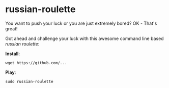 # russian-roulette

You want to push your luck or you are just extremely bored? OK - That's great!

Got ahead and challenge your luck with this awesome command line based *russian roulette*:

**Install**:

    wget https://github.com/...


**Play**:

    sudo russian-roulette

